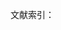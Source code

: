 文献索引：

[^1]: 《同时代人通信中的歌德》. 第一卷. 第97页
[^2]: 《同时代人通信中的歌德》. 第一卷. 第73页
[^3]:  歌徳.《威尼斯警句》. 第22页
[^4]:  卢那察尔斯基.《论文学》. 第574页
⑤ 卢卡契：《歌德和他的时代》，第55页。
⑥ 勃兰兑斯：、《十九世纪文学主流》第1分册，第22页。
⑦《马克思恩格斯全集》第2卷，第633页。  
⑧⑨《歌德选集》第6卷，第524、528页。
⑩《弗朗茨·梅林全集》第19卷，第54页。
⑪12《歌德选集》第9卷，第580页、531页。
⑬勃兰兑斯：《十九世纪文学主流》第2分册，第22页。
⑭《歌德生平及其时代》，第164页。     
⑮沃洛维奇：《发达社会主义条件下劳动人民的审美培养》，第30页。
⑮姚斯, 霍拉勃：《接受美学与接受理论》，第33页。
⑰18黑格尔：《美学》第1卷，第351页。